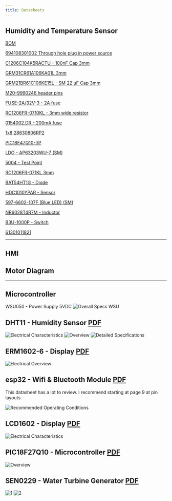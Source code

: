 ```yaml
---
title: Datasheets
---
```

Humidity and Temperature Sensor
---
[BOM](https://docs.google.com/spreadsheets/d/1XDYP-75lMF53_pUxz10kB5wWfIxgC6Pn/edit?gid=1046845005#gid=1046845005)

[694108301002 Through hole plug in power source](https://datasheet.ciiva.com/pdfs/VipMasterIC/IC/MIDC/MIDC-S-A0001192814/MIDC-S-A0001192814-1.pdf?src-supplier=IHS+Markit)

[C1206C104K5RACTU - 100nF Cap 3mm](https://datasheet.ciiva.com/pdfs/VipMasterIC/IC/TDKC/TDKC-S-A0008953915/TDKC-S-A0008953915-1.pdf?src-supplier=IHS+Markit)

[GRM31CR61A106KA01L 3mm](https://search.murata.co.jp/Ceramy/image/img/A01X/G101/ENG/GRM31CR61A106KA01-01.pdf)

[GRM21BR61C106KE15L - SM 22 uF Cap 3mm](https://octopart.com/datasheet/grm21br60j226me39l-murata-196432)

[M20-9990246 header pins](https://www.alldatasheet.com/datasheet-pdf/pdf/528105/AD/M20-9990246.html)

[FUSE-2A/32V-3 - 2A fuse](https://www.littelfuse.com/assetdocs/littelfuse-fuse-154-series-data-sheet?assetguid=a8a8a462-7295-481b-a91b-d770dabf005b)

[RC1206FR-0710KL - 3mm wide resistor](https://www.yageo.com/upload/media/product/products/datasheet/rchip/PYu-RC_Group_51_RoHS_L_12.pdf)

[0154002.DR - 200mA fuse](https://www.mouser.com/datasheet/2/87/eaton_corporation_bus_elx_ds_2017_gma_series-1160518.pdf)

[1x8 28630806RP2](https://octopart.com/datasheet/28630806rp2-norcomp-248002)

[PIC18F47Q10-I/P](https://ww1.microchip.com/downloads/aemDocuments/documents/MCU08/ProductDocuments/DataSheets/PIC18F27-47Q10-Micorcontroller-Data-Sheet-DS40002043.pdf)

[LDO - AP63203WU-7 (SM)](https://www.diodes.com/assets/Datasheets/AP63200-AP63201-AP63203-AP63205.pdf)

[5004 - Test Point](https://www.keyelco.com/userAssets/file/M65p56.pdf)

[RC1206FR-071KL 3mm](https://www.yageo.com/upload/media/product/products/datasheet/rchip/PYu-RC_Group_51_RoHS_L_12.pdf)

[BAT54HT1G - Diode](https://www.onsemi.com/pdf/datasheet/bat54ht1-d.pdf)

[HDC1010YPAR - Sensor](https://www.ti.com/general/docs/suppproductinfo.tsp?distId=10&gotoUrl=https%3A%2F%2Fwww.ti.com%2Flit%2Fgpn%2Fhdc1010)

[597-6602-107F (Blue LED) (SM)](https://s3-us-west-2.amazonaws.com/catsy.557/C18571.pdf)

[NR6028T4R7M - Inductor](https://mm.digikey.com/Volume0/opasdata/d220001/medias/docus/610/NR6028T4R7M_SS.pdf)

[B3U-1000P - Switch](https://omronfs.omron.com/en_US/ecb/products/pdf/en-b3u.pdf)

[61301011821](https://www.we-online.com/components/products/datasheet/6130xx11821.pdf)

---
HMI
---
Motor Diagram
---
---
Microcontroller
---

WSU050 - Power Supply 5VDC
![Overall Specs WSU](https://github.com/user-attachments/assets/dc10a508-ec1d-462f-a71c-8584cde97fef)

DHT11 - Humidity Sensor [PDF](https://github.com/user-attachments/files/18630566/DHT11-Technical-Data-Sheet-Translated-Version-1143054.pdf)
---
![Electrical Characteristics](https://github.com/user-attachments/assets/68ef25b9-58d5-4356-8450-5e7f9221cc1c)
![Overview](https://github.com/user-attachments/assets/ec5ece94-e726-45e7-8d8a-54a6949c9e77)
![Detailed Specifications](https://github.com/user-attachments/assets/fce897e7-8603-48e4-aaad-669dd75d068b)

ERM1602-6 - Display [PDF](https://github.com/user-attachments/files/18630571/ERM1602-6_Series_Datasheet.pdf)
---
![Electrical Overview](https://github.com/user-attachments/assets/eabb65a6-703c-40cc-bb7a-979b12244ff6)

esp32 - Wifi & Bluetooth Module [PDF](https://github.com/user-attachments/files/18630572/esp32-wroom-32_datasheet_en.pdf)
---
This datasheet has a lot to review. I recommend starting at page 9 at pin layouts.

![Recommended Operating Conditions](https://github.com/user-attachments/assets/268f1eca-8b5f-4e95-8691-5cc215755d1f)

LCD1602 - Display [PDF](https://github.com/user-attachments/files/18630576/LCD1602.pdf)
---
![Electrical Characteristics](https://github.com/user-attachments/assets/8bfb4eda-ae0c-4384-92bf-e412e4078cba)

PIC18F27Q10 - Microcontroller [PDF](https://github.com/user-attachments/files/18630579/PIC18F27-47Q10-Micorcontroller-Data-Sheet-DS40002043.pdf)
---
![Overview](https://github.com/user-attachments/assets/863233ec-4e85-42bb-b062-0bb46e0e7dd3)

SEN0229 - Water Turbine Generator [PDF](https://github.com/user-attachments/files/18630581/SEN0229_Web.pdf)
---
![1](https://github.com/user-attachments/assets/3c0c55e7-2fe0-4196-90d2-f14bdf774e51)
![2](https://github.com/user-attachments/assets/a5fec78f-e4f0-40a6-afc2-2a082cf8aa5c)


